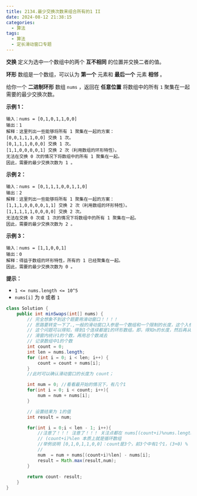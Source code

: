 ```yaml
---
title: 2134.最少交换次数来组合所有的1 II
date: 2024-08-12 21:38:15
categories:
  - 算法
tags:
  - 算法
  - 定长滑动窗口专题
---
```


**交换** 定义为选中一个数组中的两个 **互不相同** 的位置并交换二者的值。

**环形** 数组是一个数组，可以认为 **第一个** 元素和 **最后一个** 元素 **相邻** 。

给你一个 **二进制环形** 数组 `nums` ，返回在 **任意位置** 将数组中的所有 `1` 聚集在一起需要的最少交换次数。

 

**示例 1：**

```
输入：nums = [0,1,0,1,1,0,0]
输出：1
解释：这里列出一些能够将所有 1 聚集在一起的方案：
[0,0,1,1,1,0,0] 交换 1 次。
[0,1,1,1,0,0,0] 交换 1 次。
[1,1,0,0,0,0,1] 交换 2 次（利用数组的环形特性）。
无法在交换 0 次的情况下将数组中的所有 1 聚集在一起。
因此，需要的最少交换次数为 1 。
```

**示例 2：**

```
输入：nums = [0,1,1,1,0,0,1,1,0]
输出：2
解释：这里列出一些能够将所有 1 聚集在一起的方案：
[1,1,1,0,0,0,0,1,1] 交换 2 次（利用数组的环形特性）。
[1,1,1,1,1,0,0,0,0] 交换 2 次。
无法在交换 0 次或 1 次的情况下将数组中的所有 1 聚集在一起。
因此，需要的最少交换次数为 2 。
```

**示例 3：**

```
输入：nums = [1,1,0,0,1]
输出：0
解释：得益于数组的环形特性，所有的 1 已经聚集在一起。
因此，需要的最少交换次数为 0 。
```

 

**提示：**

- `1 <= nums.length <= 10^5`
- `nums[i]` 为 `0` 或者 `1`



```java
class Solution {
    public int minSwaps(int[] nums) {
        // 完全想象不到这个题要用滑动窗口！！！！
        // 思路要转变一下了.,一般的滑动窗口入参是一个数组和一个限制的长度，这个入参只提供了一个数组，限制长度由算法中计算出来。
        // 这个问题可以得知，得到1个连续都是1的环形数组，即，得知n的长度，然后再从0开始，能满足这个长度.
        // 滑窗内统计1的个数，再用总个数减去
        // 记录数组中1的个数
        int count = 0;
        int len = nums.length;
        for (int i = 0; i < len; i++) {
            count = count + nums[i];
        }
        //此时可以确认滑动窗口的长度为 count；

        int num = 0; //看看最开始的情况下，有几个1
        for(int i = 0; i < count; i++){
            num = num + nums[i];
        }

        // 设置结果为 1的值
        int result = num;

        for(int i = 0;i < len - 1; i++){
            //注意了！！！ 注意了！！！ 关注点都在 nums[(count+i)%nums.length] 这里才对。
            // (count+i)%len 本质上就是循环数组
            //举例说明 [0,1,0,1,1,0,0]：count是3个，前3个中有1个1，(3+0) % 7 = 3 
            // 
            num  = num + nums[(count+i)%len] - nums[i];
            result = Math.max(result,num);
        }
    
        return count- result;
    }
}
```

